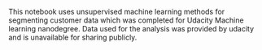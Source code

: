 This notebook uses unsupervised machine learning methods for segmenting customer data which was completed for Udacity Machine learning nanodegree. Data used for the analysis was provided by udacity and is unavailable for sharing publicly.